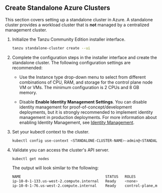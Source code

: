 ## Create Standalone Azure Clusters

This section covers setting up a standalone cluster in Azure. A standalone cluster provides a workload cluster that is **not** managed by a centralized management cluster.

1. Initialize the Tanzu Community Edition installer interface.

    ```sh
    tanzu standalone-cluster create --ui
    ```

1. Complete the configuration steps in the installer interface and create the standalone cluster. The following configuration settings are recommended:

   * Use the Instance type drop-down menu to select from different combinations of CPU, RAM, and storage for the control plane node VM or VMs. The minimum configuration is 2 CPUs and 8 GB memory.

   * Disable **Enable Identity Management Settings**. You can disable identity management for proof-of-concept/development deployments, but it is strongly recommended to implement identity management in production deployments. For more information about enabling Identity Management, see [Identity Management](../azure-install-mgmt/#step-5-identity-management).

1. Set your kubectl context to the cluster.

    ```sh
    kubectl config use-context <STANDALONE-CLUSTER-NAME>-admin@<STANDALONE-CLUSTER-NAME>
    ```

1. Validate you can access the cluster's API server.

    ```sh
    kubectl get nodes
    ```

    The output will look similar to the following:

    ```sh
    NAME                                       STATUS   ROLES                  AGE    VERSION
    ip-10-0-1-133.us-west-2.compute.internal   Ready    <none>                 123m   v1.20.1+vmware.2
    ip-10-0-1-76.us-west-2.compute.internal    Ready    control-plane,master   125m   v1.20.1+vmware.2
    ```
